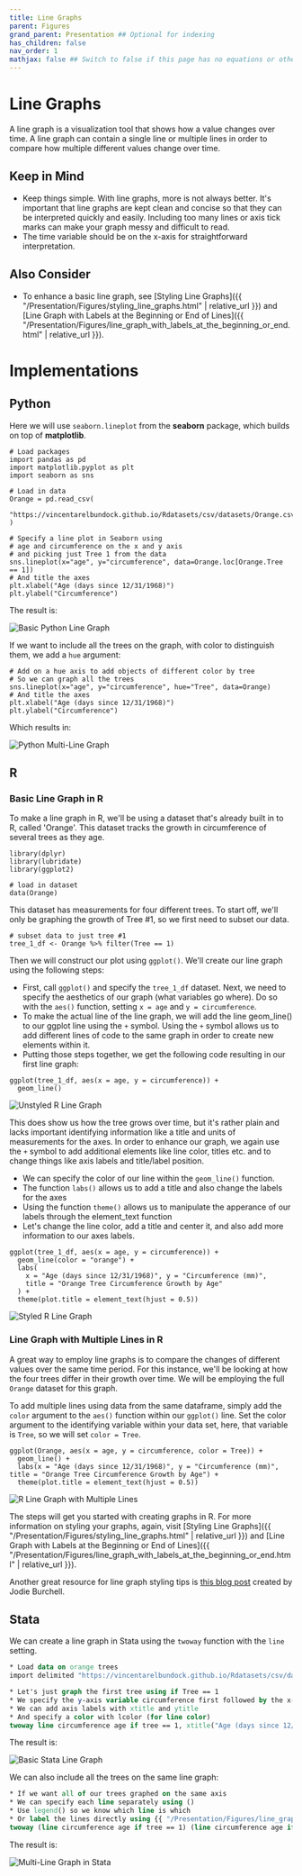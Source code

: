 ```yaml
---
title: Line Graphs
parent: Figures
grand_parent: Presentation ## Optional for indexing
has_children: false
nav_order: 1
mathjax: false ## Switch to false if this page has no equations or other math rendering.
---
```


# Line Graphs

A line graph is a visualization tool that shows how a value changes over time. A line graph can contain a single line or multiple lines in order to compare how multiple different values change over time.

## Keep in Mind

- Keep things simple. With line graphs, more is not always better. It's important that line graphs are kept clean and concise so that they can be interpreted quickly and easily. Including too many lines or axis tick marks can make your graph messy and difficult to read.
- The time variable should be on the x-axis for straightforward interpretation.

## Also Consider

- To enhance a basic line graph, see [Styling Line Graphs]({{ "/Presentation/Figures/styling_line_graphs.html" | relative_url }}) and [Line Graph with Labels at the Beginning or End of Lines]({{ "/Presentation/Figures/line_graph_with_labels_at_the_beginning_or_end.html" | relative_url }}).


# Implementations


## Python

Here we will use `seaborn.lineplot` from the **seaborn** package, which builds on top of **matplotlib**.

```python?example=seaborn
# Load packages
import pandas as pd
import matplotlib.pyplot as plt
import seaborn as sns

# Load in data
Orange = pd.read_csv(
    "https://vincentarelbundock.github.io/Rdatasets/csv/datasets/Orange.csv"
)

# Specify a line plot in Seaborn using
# age and circumference on the x and y axis
# and picking just Tree 1 from the data
sns.lineplot(x="age", y="circumference", data=Orange.loc[Orange.Tree == 1])
# And title the axes
plt.xlabel("Age (days since 12/31/1968)")
plt.ylabel("Circumference")

```

The result is:

![Basic Python Line Graph](Images/Line_Graphs/line_graph_basic_python.png)

If we want to include all the trees on the graph, with color to distinguish them, we add a `hue` argument:

```python?example=seaborn
# Add on a hue axis to add objects of different color by tree
# So we can graph all the trees
sns.lineplot(x="age", y="circumference", hue="Tree", data=Orange)
# And title the axes
plt.xlabel("Age (days since 12/31/1968)")
plt.ylabel("Circumference")

```

Which results in:

![Python Multi-Line Graph](Images/Line_Graphs/line_graph_multi_python.png)

## R

### Basic Line Graph in R

To make a line graph in R, we'll be using a dataset that's already built in to R, called 'Orange'. This dataset tracks the growth in circumference of several trees as they age.

```r?example=basicline
library(dplyr)
library(lubridate)
library(ggplot2)

# load in dataset
data(Orange)

```

This dataset has measurements for four different trees. To start off, we'll only be graphing the growth of Tree #1, so we first need to subset our data.

```r?example=basicline
# subset data to just tree #1
tree_1_df <- Orange %>% filter(Tree == 1)

```

Then we will construct our plot using `ggplot()`. We'll create our line graph using the following steps:

 - First, call `ggplot()` and specify the `tree_1_df` dataset. Next, we need to specify the aesthetics of our graph (what variables go where). Do so with the `aes()` function, setting `x = age` and `y = circumference`.
 - To make the actual line of the line graph, we will add the line geom_line() to our ggplot line using the `+` symbol. Using the `+` symbol allows us to add different lines of code to the same graph in order to create new elements within it.
 - Putting those steps together, we get the following code resulting in our first line graph:

```r?example=basicline
ggplot(tree_1_df, aes(x = age, y = circumference)) +
  geom_line()

```

![Unstyled R Line Graph](Images/Line_Graphs/line_graph_basic_R.png)

This does show us how the tree grows over time, but it's rather plain and lacks important identifying information like a title and units of measurements for the axes. In order to enhance our graph, we again use the `+` symbol to add additional elements like line color, titles etc. and to change things like axis labels and title/label position.

- We can specify the color of our line within the `geom_line()` function.
- The function `labs()` allows us to add a title and also change the labels for the axes
- Using the function `theme()` allows us to manipulate the apperance of our labels through the element_text function
- Let's change the line color, add a title and center it, and also add more information to our axes labels.

```r?example=basicline
ggplot(tree_1_df, aes(x = age, y = circumference)) +
  geom_line(color = "orange") +
  labs(
    x = "Age (days since 12/31/1968)", y = "Circumference (mm)",
    title = "Orange Tree Circumference Growth by Age"
  ) +
  theme(plot.title = element_text(hjust = 0.5))

```
![Styled R Line Graph](Images/Line_Graphs/line_graph_styled_R.png)


### Line Graph with Multiple Lines in R

A great way to employ line graphs is to compare the changes of different values over the same time period. For this instance, we'll be looking at how the four trees differ in their growth over time. We will be employing the full `Orange` dataset for this graph.

To add multiple lines using data from the same dataframe, simply add the `color` argument to the `aes()` function within our `ggplot()` line. Set the color argument to the identifying variable within your data set, here, that variable is `Tree`, so we will set `color = Tree`.

```r?example=basicline
ggplot(Orange, aes(x = age, y = circumference, color = Tree)) +
  geom_line() +
  labs(x = "Age (days since 12/31/1968)", y = "Circumference (mm)", title = "Orange Tree Circumference Growth by Age") +
  theme(plot.title = element_text(hjust = 0.5))

```
![R Line Graph with Multiple Lines](Images/Line_Graphs/line_graph_multi_R.png)

The steps will get you started with creating graphs in R. For more information on styling your graphs, again, visit [Styling Line Graphs]({{ "/Presentation/Figures/styling_line_graphs.html" | relative_url }}) and [Line Graph with Labels at the Beginning or End of Lines]({{ "/Presentation/Figures/line_graph_with_labels_at_the_beginning_or_end.html" | relative_url }}).

Another great resource for line graph styling tips is [this blog post](http://t-redactyl.io/blog/2015/12/creating-plots-in-r-using-ggplot2-part-1-line-plots.html) created by Jodie Burchell.

## Stata

We can create a line graph in Stata using the `twoway` function with the `line` setting.

```stata
* Load data on orange trees
import delimited "https://vincentarelbundock.github.io/Rdatasets/csv/datasets/Orange.csv", clear

* Let's just graph the first tree using if Tree == 1
* We specify the y-axis variable circumference first followed by the x-axis variable age
* We can add axis labels with xtitle and ytitle
* And specify a color with lcolor (for line color)
twoway line circumference age if tree == 1, xtitle("Age (days since 12/31/1968)") ytitle("Circumference") lcolor(red)
```

The result is:

![Basic Stata Line Graph](Images/Line_Graphs/line_graph_basic_stata.png)

We can also include all the trees on the same line graph:

```stata
* If we want all of our trees graphed on the same axis
* We can specify each line separately using ()
* Use legend() so we know which line is which
* Or label the lines directly using {{ "/Presentation/Figures/line_graph_with_labels_at_the_beginning_or_end.html" | relative_url }}
twoway (line circumference age if tree == 1) (line circumference age if tree == 2) (line circumference age if tree == 3) (line circumference age if tree == 4) (line circumference age if tree == 5), xtitle("Age (days since 12/31/1968)") ytitle("Circumference") legend(lab(1 "Tree 1") lab(2 "Tree 2") lab(3 "Tree 3") lab(4 "Tree 4") lab(5 "Tree 5"))
```

The result is:

![Multi-Line Graph in Stata](Images/Line_Graphs/line_graph_multi_stata.png)

